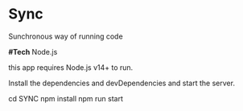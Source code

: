 # Sync

Sunchronous way of running code

**#Tech**
Node.js

this app requires Node.js v14+ to run.

Install the dependencies and devDependencies and start the server.

cd SYNC
npm install
npm run start
